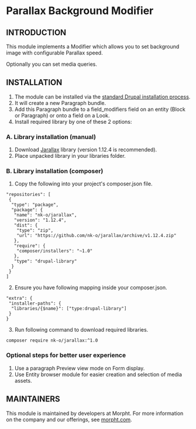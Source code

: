 # Parallax Background Modifier

## INTRODUCTION
This module implements a Modifier which allows you to set background image with
configurable Parallax speed.

Optionally you can set media queries.

## INSTALLATION
1. The module can be installed via the
[standard Drupal installation process](http://drupal.org/node/1897420).
2. It will create a new Paragraph bundle.
3. Add this Paragraph bundle to a field_modifiers field on an entity (Block or
Paragraph) or onto a field on a Look.
4. Install required library by one of these 2 options:

### A. Library installation (manual)
1. Download [Jarallax](https://github.com/nk-o/jarallax) library
(version 1.12.4 is recommended).
2. Place unpacked library in your libraries folder.

### B. Library installation (composer)
1. Copy the following into your project's composer.json file.
```
"repositories": [
 {
  "type": "package",
  "package": {
   "name": "nk-o/jarallax",
   "version": "1.12.4",
   "dist": {
    "type": "zip",
    "url": "https://github.com/nk-o/jarallax/archive/v1.12.4.zip"
   },
   "require": {
    "composer/installers": "~1.0"
   },
   "type": "drupal-library"
  }
 }
]
```
2. Ensure you have following mapping inside your composer.json.
```
"extra": {
 "installer-paths": {
  "libraries/{$name}": ["type:drupal-library"]
 }
}
```
3. Run following command to download required libraries.
```
composer require nk-o/jarallax:^1.0
```

### Optional steps for better user experience
1. Use a paragraph Preview view mode on Form display.
2. Use Entity browser module for easier creation and selection of media assets.

## MAINTAINERS
This module is maintained by developers at Morpht. For more information on
the company and our offerings, see [morpht.com](https://morpht.com).
